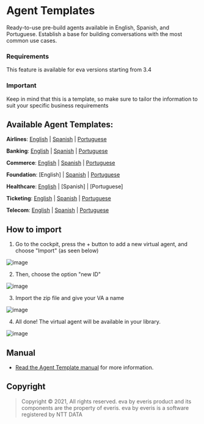 # Agent Templates

Ready-to-use pre-build agents available in English, Spanish, and Portuguese. Establish a base for building conversations with the most common use cases.

### Requirements 
This feature is available for eva versions starting from 3.4

### Important
Keep in mind that this is a template, so make sure to tailor the information to suit your specific business requirements

## Available Agent Templates:

**Airlines**: [English](https://github.com/eva-library/agent-template/files/12360335/7bb0d2d4-d89c-4f9b-b4c8-c3d4cb429fae.zip)
| [Spanish](https://github.com/eva-library/agent-template/files/12894934/fa9a933d-471d-4401-bffb-bbfeb471ff35.zip)
| [Portuguese](https://github.com/eva-library/agent-template/files/12894938/49f48bee-18b6-4b85-88fb-304303ada9ff.zip)


**Banking**: [English](https://github.com/eva-library/agent-template-banking/files/11021395/42907fa1-c777-4c37-bd6e-f09275404c7e.zip) | [Spanish](https://github.com/eva-library/agent-template-banking/files/11021398/2d8a13c3-376b-4daf-a0da-f95d6c30c5ab.zip) | [Portuguese](https://github.com/eva-library/agent-template-banking/files/11021401/e421c779-d50f-4a63-bf7e-61b65262bbcc.zip)

**Commerce**: [English](https://github.com/eva-library/agent-template-commerce/files/11223070/1de8c521-0560-4ed8-9e6e-5fd7a3a1a8d4.zip) | [Spanish](https://github.com/eva-library/agent-template-commerce/files/11223077/9f1a36f0-b33e-4793-b36e-30476ce2507d.zip) | [Portuguese](https://github.com/eva-library/agent-template-commerce/files/11223082/54621b14-b45b-48b9-aa16-2df77fecbd27.zip)

**Foundation**: [English] | [Spanish](https://github.com/eva-library/agent-templates-foundation/blob/main/ede999fb-3499-4f25-99cd-cfd5dbd80181.zip) | [Portuguese](https://github.com/eva-library/agent-templates-foundation/blob/main/850cc22b-13fd-4329-b3d2-f3df0d952d91.zip)

**Healthcare**: [English](https://github.com/eva-library/agent-template-healthcare/blob/main/472a6d5c-757e-4ac8-addf-323ad290bdc1.zip) | [Spanish]
| [Portuguese]

**Ticketing**: [English](https://github.com/eva-library/agent-template-ticketing/files/9832889/ticketing.eng.zip) | [Spanish](https://github.com/eva-library/agent-template-ticketing/blob/main/a1d44a3b-7b58-4e4e-8673-205dae6a9d9e.zip) | [Portuguese](https://github.com/eva-library/agent-template-ticketing/files/9154124/AT.Ticketing.PT.zip)

**Telecom**: [English](https://github.com/eva-library/agent-template-telecom/files/9832898/telecom.eng.zip) | [Spanish](https://github.com/eva-library/agent-template-telecom/files/9832903/telecom.esp.zip) | [Portuguese](https://github.com/eva-library/agent-template-telecom/files/9832904/telecom.por.zip)


## How to import 

1) Go to the cockpit, press the + button to add a new virtual agent, and choose "Import" (as seen below)

![image](https://user-images.githubusercontent.com/113615214/192916886-378ed9e4-57e0-47ae-8a60-c21b287751b6.png)

2) Then, choose the option "new ID"

![image](https://user-images.githubusercontent.com/113615214/192916866-11c1dc72-d735-4a11-a8c5-eaa3284dca87.png)

3) Import the zip file and give your VA a name

![image](https://user-images.githubusercontent.com/113615214/192916851-4469053d-870c-4c98-871b-ac9bb4137c71.png)

4) All done! The virtual agent will be available in your library.

![image](https://user-images.githubusercontent.com/113615214/192916818-a85c56d4-c0ce-49cd-860b-a78d520ebfba.png)

## Manual
- [Read the Agent Template manual](https://at.docs.eva.bot/telecom-agent-template) for more information.

## Copyright

> Copyright ©
2021, All rights reserved.
eva by everis product and its components are the property of everis.
eva by everis is a software registered by NTT DATA
